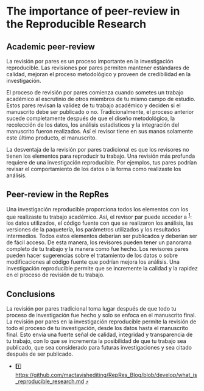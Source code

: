 # The importance of peer-review in the Reproducible Research

## Academic peer-review

La revisión por pares es un proceso importante en la investigación reproducible. Las revisiones por pares permiten mantener
estándares de calidad, mejoran el proceso metodológico y proveen de credibilidad en la investigación.

El proceso de revisión por pares comienza cuando sometes un trabajo académico al escrutinio de otros miembros de tu mismo campo de estudio. Estos pares revisan la validez
de tu trabajo académico y deciden si el manuscrito debe ser publicado o no. Tradicionalmente, el proceso 
anterior sucede completamente después de que el diseño metodológico, la recolección de los
datos, los análisis estadísticos y la integración del manuscrito fueron realizados. Así el revisor
tiene en sus manos solamente este último producto, el manuscrito.

La desventaja de la revisión por pares tradicional es que los revisores no tienen los elementos para reproducir tu
trabajo. Una revisión más profunda requiere de una investigación reproducible. Por ejemplos, tus pares podrían 
revisar el comportamiento de los datos o la forma como realizaste los análisis. 

## Peer-review in the RepRes

Una investigación reproducible proporciona todos los elementos con los que realizaste tu trabajo académico. Así, el revisor par puede acceder a <sup id = "1">[1](#rep-res)</sup>: los datos utilizados, el
código fuente con que se realizaron los análisis, las versiones de la paquetería, los parámetros
utilizados y los resultados intermedios. Todos estos elementos deberían ser publicados y deberían
ser de fácil acceso. De esta manera, los revisores pueden tener un panorama completo de tu trabajo y
la manera como fue hecho. Los revisores pares pueden hacer sugerencias sobre el tratamiento de los datos o sobre modificaciones
al código fuente que podrían mejora los análisis. Una investigación reproducible permite que se incremente la calidad
y la rapidez en el proceso de revisión de tu trabajo.

## Conclusions

La revisión por pares tradicional toma lugar después de que todo tu proceso de investigación fue
hecho y solo se enfoca en el manuscrito final. La revisión por pares en la investigación
reproducible permite la revisión de todo el proceso de tu investigación, desde los datos hasta el
manuscrito final. Esto envía una fuerte señal de calidad, integridad y transparencia de tu trabajo,
con lo que se incrementa la posibilidad de que tu trabajo sea publicado, que sea considerado para
futuras investigaciones y sea citado después de ser publicado.

- <a name="rep-res">1️⃣</a> https://github.com/mactavishediting/RepRes_Blog/blob/develop/what_is_reproducible_research.md [⤴️](#1)
